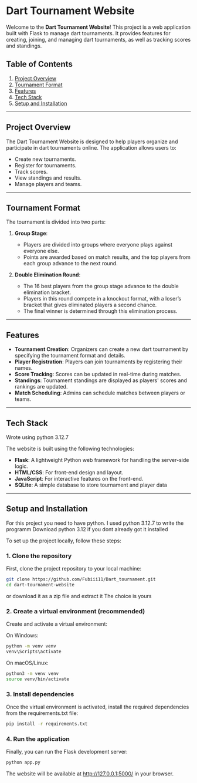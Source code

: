 # Dart Tournament Website

Welcome to the **Dart Tournament Website**! This project is a web application built with Flask to manage dart tournaments. It provides features for creating, joining, and managing dart tournaments, as well as tracking scores and standings.

## Table of Contents
1. [Project Overview](#project-overview)
2. [Tournament Format](#tournament-format)
3. [Features](#features)
4. [Tech Stack](#tech-stack)
5. [Setup and Installation](#setup-and-installation)

---

## Project Overview

The Dart Tournament Website is designed to help players organize and participate in dart tournaments online. The application allows users to:
- Create new tournaments.
- Register for tournaments.
- Track scores.
- View standings and results.
- Manage players and teams.

---

## Tournament Format

The tournament is divided into two parts:

1. **Group Stage**: 
   - Players are divided into groups where everyone plays against everyone else. 
   - Points are awarded based on match results, and the top players from each group advance to the next round.

2. **Double Elimination Round**: 
   - The 16 best players from the group stage advance to the double elimination bracket.
   - Players in this round compete in a knockout format, with a loser’s bracket that gives eliminated players a second chance.
   - The final winner is determined through this elimination process.
---

## Features

- **Tournament Creation**: Organizers can create a new dart tournament by specifying the tournament format and details.
- **Player Registration**: Players can join tournaments by registering their names.
- **Score Tracking**: Scores can be updated in real-time during matches.
- **Standings**: Tournament standings are displayed as players' scores and rankings are updated.
- **Match Scheduling**: Admins can schedule matches between players or teams.
  
---

## Tech Stack
Wrote using python 3.12.7

The website is built using the following technologies:

- **Flask**: A lightweight Python web framework for handling the server-side logic.
- **HTML/CSS**: For front-end design and layout.
- **JavaScript**: For interactive features on the front-end.
- **SQLite**: A simple database to store tournament and player data

---

## Setup and Installation
For this project you need to have python.
I used python 3.12.7 to write the programm
Download python 3.12 if you dont already got it installed

To set up the project locally, follow these steps:

### 1. Clone the repository

First, clone the project repository to your local machine:
```bash
git clone https://github.com/Fubiii11/Dart_tournament.git
cd dart-tournament-website
```
or download it as a zip file and extract it
The choice is yours
### 2. Create a virtual environment (recommended)

Create and activate a virtual environment:

On Windows:

```bash
python -m venv venv
venv\Scripts\activate
```
On macOS/Linux:

```bash
python3 -m venv venv
source venv/bin/activate
```

### 3. Install dependencies
Once the virtual environment is activated, install the required dependencies from the requirements.txt file:

```bash
pip install -r requirements.txt
```

### 4. Run the application
Finally, you can run the Flask development server:

```bash
python app.py
```
The website will be available at http://127.0.0.1:5000/ in your browser.

